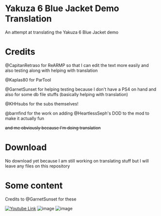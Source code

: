 # Yakuza 6 Blue Jacket Demo Translation
An attempt at translating the Yakuza 6 Blue Jacket demo 


# Credits
@CapitanRetraso for ReARMP so that I can edit the text more easily and also testing along with helping with translation                                                             

@Kaplas80 for ParTool                                                                                                                                                               

@GarnetSunset for helping testing because I don't have a PS4 on hand and also for some db file stuffs (basically helping with translation)

@KHHsubs for the subs themselves!

@barnfind for the work on adding @HeartlessSeph's DOD to the mod to make it actually fun

~~and me obviously because I'm doing translation~~

# Download

No download yet because I am still working on translating stuff but I will leave any files on this repository


# Some content

Credits to @GarnetSunset for these

[![Youtube Link](https://raw.githubusercontent.com/OnoMichio/Yakuza6BlueJacketDemoTranslation/main/sce_sys/pic0.png)](https://youtu.be/K_AQ8N2zL5Q)
![image](https://user-images.githubusercontent.com/32009437/115924418-97d03400-a477-11eb-9d84-81334be5bdb1.png)
![image](https://user-images.githubusercontent.com/32009437/115924866-35c3fe80-a478-11eb-851d-32a436ef31ef.png)

